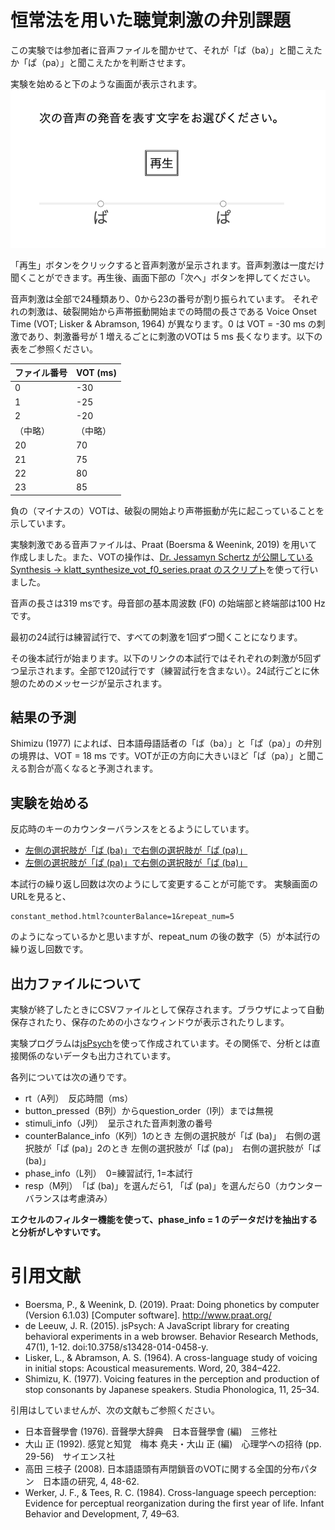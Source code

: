 # 恒常法を用いた聴覚刺激の弁別課題

この実験では参加者に音声ファイルを聞かせて、それが「ば（ba）」と聞こえたか「ぱ（pa）」と聞こえたかを判断させます。

実験を始めると下のような画面が表示されます。
![スタート時の画像](trial.png "スタート時の画像")

「再生」ボタンをクリックすると音声刺激が呈示されます。音声刺激は一度だけ聞くことができます。再生後、画面下部の「次へ」ボタンを押してください。

音声刺激は全部で24種類あり、0から23の番号が割り振られています。
それぞれの刺激は、破裂開始から声帯振動開始までの時間の長さである Voice Onset Time (VOT; Lisker & Abramson, 1964) が異なります。0 は VOT = -30 ms の刺激であり、刺激番号が 1 増えるごとに刺激のVOTは 5 ms 長くなります。以下の表をご参照ください。

|ファイル番号|VOT (ms)|
|---|---|
|0|-30|
|1|-25|
|2|-20|
|（中略）|（中略）|
|20|70|
|21|75|
|22|80|
|23|85|

負の（マイナスの）VOTは、破裂の開始より声帯振動が先に起こっていることを示しています。

実験刺激である音声ファイルは、Praat (Boersma & Weenink, 2019) を用いて作成しました。また、VOTの操作は、[Dr. Jessamyn Schertz が公開している Synthesis -> klatt_synthesize_vot_f0_series.praat のスクリプト](http://individual.utoronto.ca/jschertz/scripts.shtml)を使って行いました。

音声の長さは319 msです。母音部の基本周波数 (F0) の始端部と終端部は100 Hzです。

最初の24試行は練習試行で、すべての刺激を1回ずつ聞くことになります。

その後本試行が始まります。以下のリンクの本試行ではそれぞれの刺激が5回ずつ呈示されます。全部で120試行です（練習試行を含まない）。24試行ごとに休憩のためのメッセージが呈示されます。

## 結果の予測

Shimizu (1977) によれば、日本語母語話者の「ば（ba）」と「ぱ（pa）」の弁別の境界は、VOT = 18 ms です。VOTが正の方向に大きいほど「ぱ（pa）」と聞こえる割合が高くなると予測されます。

## 実験を始める

反応時のキーのカウンターバランスをとるようにしています。

- [左側の選択肢が「ば (ba)」で右側の選択肢が「ぱ (pa)」](constant_method.html?counterBalance=1&repeat_num=5)
- [左側の選択肢が「ぱ (pa)」で右側の選択肢が「ば (ba)」](constant_method.html?counterBalance=2&repeat_num=5)

本試行の繰り返し回数は次のようにして変更することが可能です。
実験画面のURLを見ると、

```
constant_method.html?counterBalance=1&repeat_num=5
```

のようになっているかと思いますが、repeat_num の後の数字（5）が本試行の繰り返し回数です。

## 出⼒ファイルについて

実験が終了したときにCSVファイルとして保存されます。ブラウザによって自動保存されたり、保存のための小さなウィンドウが表示されたりします。

実験プログラムは[jsPsych](https://www.jspsych.org/)を使って作成されています。その関係で、分析とは直接関係のないデータも出力されています。

各列については次の通りです。

- rt（A列）　反応時間（ms）
- button_pressed（B列）からquestion_order（I列）までは無視
- stimuli_info（J列）　呈示された音声刺激の番号
- counterBalance_info（K列）1のとき 左側の選択肢が「ば (ba)」　右側の選択肢が「ぱ (pa)」2のとき 左側の選択肢が「ぱ (pa)」　右側の選択肢が「ば (ba)」	
- phase_info（L列）　0=練習試行, 1=本試行
- resp（M列）　「ば (ba)」を選んだら1, 「ぱ (pa)」を選んだら0（カウンターバランスは考慮済み）

**エクセルのフィルター機能を使って、phase_info = 1 のデータだけを抽出すると分析がしやすいです。**

# 引用文献
- Boersma, P., & Weenink, D. (2019). Praat: Doing phonetics by computer (Version 6.1.03) [Computer software]. http://www.praat.org/
- de Leeuw, J. R. (2015). jsPsych: A JavaScript library for creating behavioral experiments in a web browser. Behavior Research Methods, 47(1), 1-12. doi:10.3758/s13428-014-0458-y.
- Lisker, L., & Abramson, A. S. (1964). A cross-language study of voicing in initial stops: Acoustical measurements. Word, 20, 384–422.
- Shimizu, K. (1977). Voicing features in the perception and production of stop consonants by Japanese speakers. Studia Phonologica, 11, 25–34.

引用はしていませんが、次の文献もご参照ください。

- 日本音聲學會 (1976). 音聲學大辞典　日本音聲學會 (編)　三修社
- 大山 正 (1992). 感覚と知覚　梅本 堯夫・大山 正 (編)　心理学への招待 (pp. 29-56)　サイエンス社
- 高田 三枝子 (2008). 日本語語頭有声閉鎖音のVOTに関する全国的分布パタン　日本語の研究, 4, 48-62.
- Werker, J. F., & Tees, R. C. (1984). Cross-language speech perception: Evidence for perceptual reorganization during the first year of life. Infant Behavior and Development, 7, 49–63.
